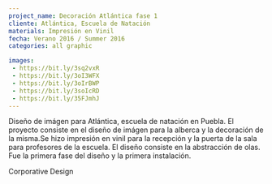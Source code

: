 ```yaml
---
project_name: Decoración Atlántica fase 1
cliente: Atlántica, Escuela de Natación
materials: Impresión en Vinil
fecha: Verano 2016 / Summer 2016
categories: all graphic

images:
 - https://bit.ly/3sq2vxR
 - https://bit.ly/3oI3WFX
 - https://bit.ly/3oIrBWP
 - https://bit.ly/3soIcRD
 - https://bit.ly/35FJmhJ
---
```

Diseño de imágen para Atlántica, escuela de natación en Puebla. El proyecto consiste en el diseño de imágen para la alberca y la decoración de la misma.Se hizo impresión en vinil para la recepción y la puerta de la sala para profesores de la escuela. El diseño consiste en la abstracción de olas. Fue la primera fase del diseño y la primera instalación.


Corporative Design
